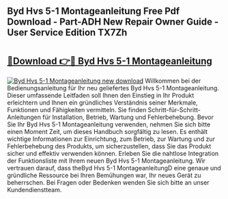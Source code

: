 ## Byd Hvs 5-1 Montageanleitung Free Pdf Download - Part-ADH New Repair Owner Guide - User Service Edition TX7Zh

# <h2><a href="http://df77f6g.blite.top/?on=Byd+Hvs+5-1+Montageanleitung">🔗Download 👉🔴 Byd Hvs 5-1 Montageanleitung</a></h2>

[![Byd Hvs 5-1 Montageanleitung new download](https://i.imgur.com/lujVjoI.png)](http://df77f6g.blite.top/?on=Byd+Hvs+5-1+Montageanleitung)
Willkommen bei der Bedienungsanleitung für Ihr neu geliefertes Byd Hvs 5-1 Montageanleitung. Dieser umfassende Leitfaden soll Ihnen den Einstieg in Ihr Produkt erleichtern und Ihnen ein gründliches Verständnis seiner Merkmale, Funktionen und Fähigkeiten vermitteln. Sie finden Schritt-für-Schritt-Anleitungen für Installation, Betrieb, Wartung und Fehlerbehebung. Bevor Sie Ihr Byd Hvs 5-1 Montageanleitung verwenden, nehmen Sie sich bitte einen Moment Zeit, um dieses Handbuch sorgfältig zu lesen. Es enthält wichtige Informationen zur Einrichtung, zum Betrieb, zur Wartung und zur Fehlerbehebung des Produkts, um sicherzustellen, dass Sie das Produkt sicher und effektiv verwenden können. Erleben Sie die nahtlose Integration der Funktionsliste mit Ihrem neuen Byd Hvs 5-1 Montageanleitung. Wir vertrauen darauf, dass theByd Hvs 5-1 MontageanleitungD eine genaue und gründliche Ressource bei Ihren Bemühungen war, Ihr neues Gerät zu beherrschen. Bei Fragen oder Bedenken wenden Sie sich bitte an unser Kundendienstteam.
